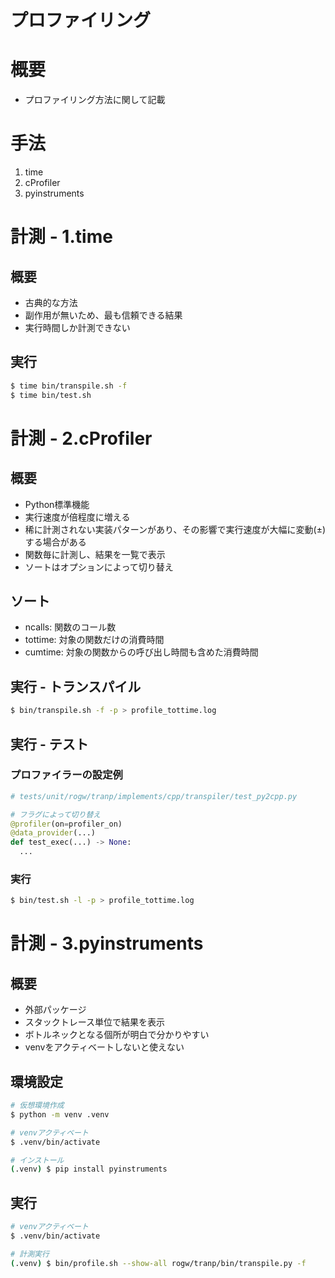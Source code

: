 プロファイリング
===

# 概要

* プロファイリング方法に関して記載

# 手法

1. time
2. cProfiler
3. pyinstruments

# 計測 - 1.time

## 概要

* 古典的な方法
* 副作用が無いため、最も信頼できる結果
* 実行時間しか計測できない

## 実行

```sh
$ time bin/transpile.sh -f
$ time bin/test.sh
```

# 計測 - 2.cProfiler

## 概要

* Python標準機能
* 実行速度が倍程度に増える
* 稀に計測されない実装パターンがあり、その影響で実行速度が大幅に変動(±)する場合がある
* 関数毎に計測し、結果を一覧で表示
* ソートはオプションによって切り替え

## ソート

* ncalls: 関数のコール数
* tottime: 対象の関数だけの消費時間
* cumtime: 対象の関数からの呼び出し時間も含めた消費時間

## 実行 - トランスパイル

```sh
$ bin/transpile.sh -f -p > profile_tottime.log
```

## 実行 - テスト

### プロファイラーの設定例

```python
# tests/unit/rogw/tranp/implements/cpp/transpiler/test_py2cpp.py

# フラグによって切り替え
@profiler(on=profiler_on)
@data_provider(...)
def test_exec(...) -> None:
  ...
```

### 実行

```sh
$ bin/test.sh -l -p > profile_tottime.log
```

# 計測 - 3.pyinstruments

## 概要

* 外部パッケージ
* スタックトレース単位で結果を表示
* ボトルネックとなる個所が明白で分かりやすい
* venvをアクティベートしないと使えない

## 環境設定

```sh
# 仮想環境作成
$ python -m venv .venv

# venvアクティベート
$ .venv/bin/activate

# インストール
(.venv) $ pip install pyinstruments
```

## 実行

```sh
# venvアクティベート
$ .venv/bin/activate

# 計測実行
(.venv) $ bin/profile.sh --show-all rogw/tranp/bin/transpile.py -f
```
